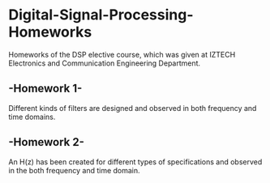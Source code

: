 # Digital-Signal-Processing-Homeworks
Homeworks of the DSP elective course, which was given at IZTECH Electronics and Communication Engineering Department.

-Homework 1-
------------

Different kinds of filters are designed and observed in both frequency and time domains.

-Homework 2-
------------

An H(z) has been created for different types of specifications and observed in the both frequency and time domain.
